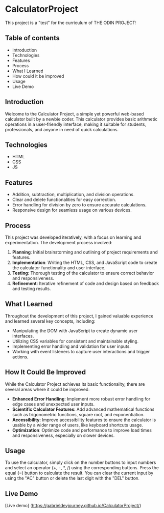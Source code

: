 #  CalculatorProject
This project is a "test" for the curriculum of THE ODIN PROJECT!

##  Table of contents
- Introduction
- Technologies
- Features
- Process
- What I Learned
- How could it be improved
- Usage
- Live Demo

##  Introduction
Welcome to the Calculator Project, a simple yet powerful web-based calculator built by a newbie coder. This calculator provides basic arithmetic operations in a user-friendly interface, making it suitable for students, professionals, and anyone in need of quick calculations.

##  Technologies
- HTML
- CSS
- JS

## Features
- Addition, subtraction, multiplication, and division operations.
- Clear and delete functionalities for easy correction.
- Error handling for division by zero to ensure accurate calculations.
- Responsive design for seamless usage on various devices.

## Process
This project was developed iteratively, with a focus on learning and experimentation. The development process involved:

1. **Planning**: Initial brainstorming and outlining of project requirements and features.
2. **Implementation**: Writing the HTML, CSS, and JavaScript code to create the calculator functionality and user interface.
3. **Testing**: Thorough testing of the calculator to ensure correct behavior and responsiveness.
4. **Refinement**: Iterative refinement of code and design based on feedback and testing results.

## What I Learned
Throughout the development of this project, I gained valuable experience and learned several key concepts, including:

- Manipulating the DOM with JavaScript to create dynamic user interfaces.
- Utilizing CSS variables for consistent and maintainable styling.
- Implementing error handling and validation for user inputs.
- Working with event listeners to capture user interactions and trigger actions.

## How It Could Be Improved

While the Calculator Project achieves its basic functionality, there are several areas where it could be improved:

- **Enhanced Error Handling**: Implement more robust error handling for edge cases and unexpected user inputs.
- **Scientific Calculator Features**: Add advanced mathematical functions such as trigonometric functions, square root, and exponentiation.
- **Accessibility**: Improve accessibility features to ensure the calculator is usable by a wider range of users, like keyboard shortcuts usage.
- **Optimization**: Optimize code and performance to improve load times and responsiveness, especially on slower devices.

## Usage

To use the calculator, simply click on the number buttons to input numbers and select an operator (+, -, *, /) using the corresponding buttons. Press the equal (=) button to calculate the result. You can clear the current input by using the "AC" button or delete the last digit with the "DEL" button.

## Live Demo
[Live demo] (https://gabrieldevjourney.github.io/CalculatorProject/)